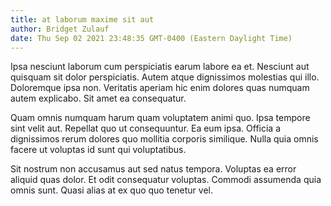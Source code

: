 ```yaml
---
title: at laborum maxime sit aut
author: Bridget Zulauf
date: Thu Sep 02 2021 23:48:35 GMT-0400 (Eastern Daylight Time)
---
```

Ipsa nesciunt laborum cum perspiciatis earum labore ea et. Nesciunt aut quisquam sit dolor perspiciatis. Autem atque dignissimos molestias qui illo. Doloremque ipsa non. Veritatis aperiam hic enim dolores quas numquam autem explicabo. Sit amet ea consequatur.

 Quam omnis numquam harum quam voluptatem animi quo. Ipsa tempore sint velit aut. Repellat quo ut consequuntur. Ea eum ipsa. Officia a dignissimos rerum dolores quo mollitia corporis similique. Nulla quia omnis facere ut voluptas id sunt qui voluptatibus.

 Sit nostrum non accusamus aut sed natus tempora. Voluptas ea error aliquid quas dolor. Et odit consequatur voluptas. Commodi assumenda quia omnis sunt. Quasi alias at ex quo quo tenetur vel.